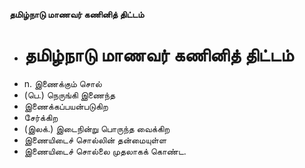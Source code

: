 **தமிழ்நாடு மாணவர் கணினித் திட்டம்**
- # தமிழ்நாடு மாணவர் கணினித் திட்டம்
- n. இணைக்கும் சொல்
- (பெ.) நெருங்கி இணைந்த
- இணைக்கப்பயன்படுகிற
- சேர்க்கிற
- (இலக்.) இடைநின்று பொருந்த வைக்கிற
- இணையிடைச் சொல்லின் தன்மையுள்ள
- இணையிடைச் சொல்லை முதலாகக் கொண்ட.

